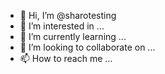 - 👋 Hi, I’m @sharotesting
- 👀 I’m interested in ...
- 🌱 I’m currently learning ...
- 💞️ I’m looking to collaborate on ...
- 📫 How to reach me ...

<!---
sharotesting/sharotesting is a ✨ special ✨ repository because its `README.md` (this file) appears on your GitHub profile.
You can click the Preview link to take a look at your changes.
--->
